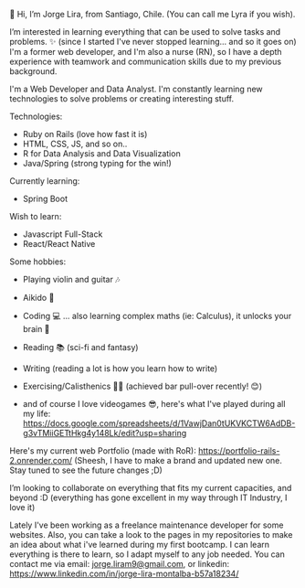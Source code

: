 👋 Hi, I’m Jorge Lira, from Santiago, Chile. (You can call me Lyra if you wish).

I’m interested in learning everything that can be used to solve tasks and problems. ✨
  (since I started I've never stopped learning... and so it goes on)
I'm a former web developer, and I'm also a nurse (RN), so I have a depth experience with teamwork and communication skills due to my previous background.

I'm a Web Developer and Data Analyst. I'm constantly learning new technologies to solve problems or creating interesting stuff.

Technologies:
- Ruby on Rails (love how fast it is)
- HTML, CSS, JS, and so on..
- R for Data Analysis and Data Visualization
- Java/Spring (strong typing for the win!)

Currently learning:
- Spring Boot

Wish to learn:
- Javascript Full-Stack
- React/React Native


Some hobbies:
- Playing violin and guitar 🎶
- Aikido 🥋
- Coding 💻  ... also learning complex maths (ie: Calculus), it unlocks your brain 🤯
- Reading 📚 (sci-fi and fantasy)
- Writing (reading a lot is how you learn how to write)
- Exercising/Calisthenics 🏃‍♂️ (achieved bar pull-over recently! 😊)

- and of course I love videogames 😎, here's what I've played during all my life: https://docs.google.com/spreadsheets/d/1VawjDan0tUKVKCTW6AdDB-g3vTMiiGETtHkg4y148Lk/edit?usp=sharing

Here's my current web Portfolio (made with RoR): https://portfolio-rails-2.onrender.com/  (Sheesh, I have to make a brand and updated new one. Stay tuned to see the future changes ;D)

I’m looking to collaborate on everything that fits my current capacities, and beyond :D  (everything has gone excellent in my way through IT Industry, I love it)

Lately I've been working as a freelance maintenance developer for some websites. Also, you can take a look to the pages in my repositories to make an idea about what i've learned during my first bootcamp. I can learn everything is there to learn, so I adapt myself to any job needed.
You can contact me via email: jorge.liram9@gmail.com, or linkedin: https://www.linkedin.com/in/jorge-lira-montalba-b57a18234/

<!---
Lyrachan/Lyrachan is a ✨ special ✨ repository because its `README.md` (this file) appears on your GitHub profile.
You can click the Preview link to take a look at your changes.
--->
